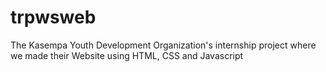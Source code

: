 # trpwsweb

The Kasempa Youth Development Organization's internship project where we made their Website using HTML, CSS and Javascript
